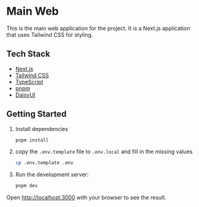 # Main Web
This is the main web application for the project. It is a Next.js application that uses Tailwind CSS for styling.

## Tech Stack
- [Next.js](https://nextjs.org/)
- [Tailwind CSS](https://tailwindcss.com/)
- [TypeScript](https://www.typescriptlang.org/)
- [pnpm](https://pnpm.io/)
- [DaisyUI](https://daisyui.com/)

## Getting Started
1. Install dependencies
    ```sh
    pnpm install
    ```

2. copy the `.env.template` file to `.env.local` and fill in the missing values
    ```sh
    cp .env.template .env
    ```

3. Run the development server:
    ```sh
    pnpm dev
    ```

Open [http://localhost:3000](http://localhost:3000) with your browser to see the result.
